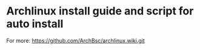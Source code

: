 # Archlinux install guide and script for auto install 

For more: https://github.com/ArchBsc/archlinux.wiki.git
